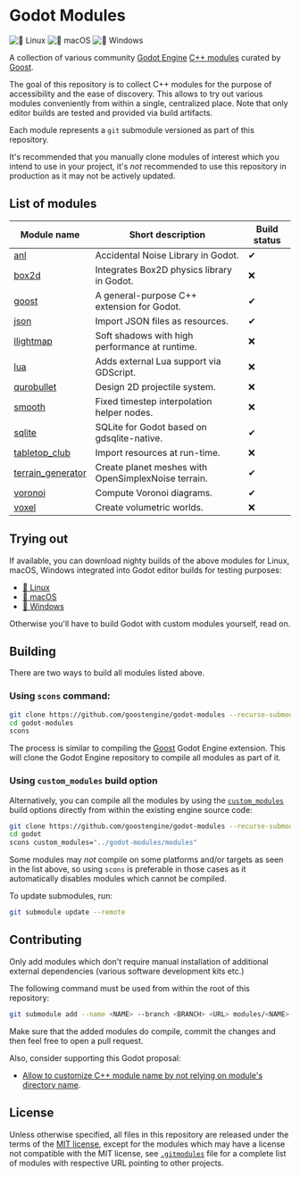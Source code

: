 # Godot Modules

![🐧 Linux](https://github.com/goostengine/godot-modules/workflows/%F0%9F%90%A7%20Linux/badge.svg)
![🍎 macOS](https://github.com/goostengine/godot-modules/workflows/%F0%9F%8D%8E%20macOS/badge.svg)
![🎨 Windows](https://github.com/goostengine/godot-modules/workflows/%F0%9F%8E%A8%20Windows/badge.svg)

A collection of various community
[Godot Engine](https://github.com/godotengine/godot)
[C++ modules](https://docs.godotengine.org/en/stable/development/cpp/custom_modules_in_cpp.html)
curated by [Goost](https://github.com/goostengine/goost).

The goal of this repository is to collect C++ modules for the purpose of
accessibility and the ease of discovery. This allows to try out various modules
conveniently from within a single, centralized place. Note that only editor
builds are tested and provided via build artifacts.

Each module represents a `git` submodule versioned as part of this repository.

It's recommended that you manually clone modules of interest which you intend to
use in your project, it's *not* recommended to use this repository in production
as it may not be actively updated.

## List of modules
|                                    Module name                                     |                  Short description                  | Build status |
| ---------------------------------------------------------------------------------- | --------------------------------------------------- | ------------ |
| [anl](https://github.com/Xrayez/godot-anl)                                         | Accidental Noise Library in Godot.                  | ✔            |
| [box2d](https://github.com/briansemrau/godot_box2d)                                | Integrates Box2D physics library in Godot.          | ❌            |
| [goost](https://github.com/goostengine/goost)                                      | A general-purpose C++ extension for Godot.          | ✔            |
| [json](https://github.com/godot-extended-libraries/json)                           | Import JSON files as resources.                     | ✔            |
| [llightmap](https://github.com/lawnjelly/godot-llightmap)                          | Soft shadows with high performance at runtime.      | ❌            |
| [lua](https://github.com/Trey2k/lua)                                               | Adds external Lua support via GDScript.             | ❌            |
| [qurobullet](https://github.com/quinnvoker/qurobullet)                             | Design 2D projectile system.                        | ❌            |
| [smooth](https://github.com/lawnjelly/godot-smooth)                                | Fixed timestep interpolation helper nodes.          | ❌            |
| [sqlite](https://github.com/godot-extended-libraries/godot-sqlite)                 | SQLite for Godot based on gdsqlite-native.          | ✔            |
| [tabletop_club](https://github.com/drwhut/tabletop_club_godot_module)              | Import resources at run-time.                       | ❌            |
| [terrain_generator](https://github.com/EternalColor/Godot-Planet-Generator-Module) | Create planet meshes with OpenSimplexNoise terrain. | ✔            |
| [voronoi](https://github.com/rakai93/godot_voronoi)                                | Compute Voronoi diagrams.                           | ✔            |
| [voxel](https://github.com/Zylann/godot_voxel)                                     | Create volumetric worlds.                           | ❌            |

## Trying out

If available, you can download nighty builds of the above modules for Linux,
macOS, Windows integrated into Godot editor builds for testing purposes:

- [🐧 Linux](https://nightly.link/goostengine/godot-modules/workflows/linux_builds/gd3/linux-editor.zip)
- [🍎 macOS](https://nightly.link/goostengine/godot-modules/workflows/macos_builds/gd3/macos-editor.zip)
- [🎨 Windows](https://nightly.link/goostengine/godot-modules/workflows/windows_builds/gd3/windows-editor.zip)

Otherwise you'll have to build Godot with custom modules yourself, read on.

## Building

There are two ways to build all modules listed above.

### Using `scons` command:

```sh
git clone https://github.com/goostengine/godot-modules --recurse-submodules
cd godot-modules
scons
```

The process is similar to compiling the
[Goost](https://github.com/goostengine/goost) Godot Engine extension. This will
clone the Godot Engine repository to compile all modules as part of it.

### Using `custom_modules` build option
  
Alternatively, you can compile all the modules by using the
[`custom_modules`](https://docs.godotengine.org/en/stable/development/compiling/introduction_to_the_buildsystem.html#custom-modules)
build options directly from within the existing engine source code:

```sh
git clone https://github.com/goostengine/godot-modules --recurse-submodules
cd godot
scons custom_modules="../godot-modules/modules"
```

Some modules may *not* compile on some platforms and/or targets as seen in the
list above, so using `scons` is preferable in those cases as it automatically
disables modules which cannot be compiled.

To update submodules, run:

```sh
git submodule update --remote
```

## Contributing

Only add modules which don't require manual installation of additional external
dependencies (various software development kits etc.)

The following command must be used from within the root of this repository:

```sh
git submodule add --name <NAME> --branch <BRANCH> <URL> modules/<NAME>
```

Make sure that the added modules do compile, commit the changes and then feel
free to open a pull request.

Also, consider supporting this Godot proposal:
- [Allow to customize C++ module name by not relying on module's directory name](https://github.com/godotengine/godot-proposals/issues/1561).

## License

Unless otherwise specified, all files in this repository are released under the
terms of the [MIT license](LICENSE.txt), except for the modules which may have a
license not compatible with the MIT license, see [`.gitmodules`](.gitmodules)
file for a complete list of modules with respective URL pointing to other
projects.
